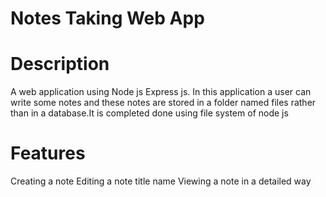 # Notes Taking Web App

# Description
A web application using Node js Express js. In this application a user can write some notes and these notes are stored in a folder named files rather than in a database.It is completed done using file system of node js

# Features
Creating a note
Editing a note title name
Viewing a note in a detailed way

